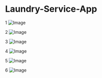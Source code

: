 # Laundry-Service-App


1
![Image](https://github.com/user-attachments/assets/5db2bd2b-d3a5-4638-b984-7e8002541b15)


2
![Image](https://github.com/user-attachments/assets/ed6fef98-51d7-4360-ba17-d5b386cc76dc)


3
![Image](https://github.com/user-attachments/assets/00e1f699-141b-4a36-b536-d1b7defca231)


4
![Image](https://github.com/user-attachments/assets/38862e79-e264-405e-bc0f-e34fd486d01f)


5
![Image](https://github.com/user-attachments/assets/622ee2f9-8eda-4fb6-9968-3d5144c472e4)


6
![Image](https://github.com/user-attachments/assets/35072b31-a552-4317-961b-3016e91f843b)
